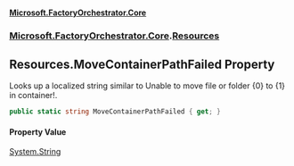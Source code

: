 #### [Microsoft.FactoryOrchestrator.Core](./Microsoft-FactoryOrchestrator-Core.md 'Microsoft.FactoryOrchestrator.Core')
### [Microsoft.FactoryOrchestrator.Core](./Microsoft-FactoryOrchestrator-Core.md 'Microsoft.FactoryOrchestrator.Core').[Resources](./Microsoft-FactoryOrchestrator-Core-Resources.md 'Microsoft.FactoryOrchestrator.Core.Resources')
## Resources.MoveContainerPathFailed Property
Looks up a localized string similar to Unable to move file or folder {0} to {1} in container!.  
```csharp
public static string MoveContainerPathFailed { get; }
```
#### Property Value
[System.String](https://docs.microsoft.com/en-us/dotnet/api/System.String 'System.String')  
